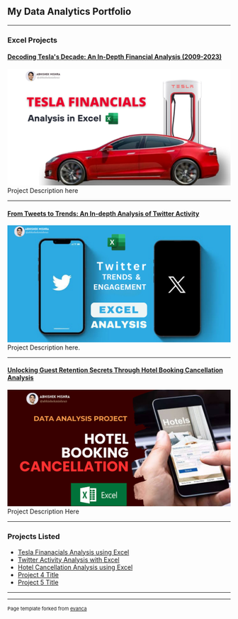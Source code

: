 ## My Data Analytics Portfolio

---

### Excel Projects

#### [Decoding Tesla's Decade: An In-Depth Financial Analysis (2009-2023)](https://www.linkedin.com/pulse/excel-project-decoding-teslas-decade-in-depth-financial-mishra-uuxmc%3FtrackingId=aaSsfFWmaUKpfwa20rLCQA%253D%253D/?trackingId=aaSsfFWmaUKpfwa20rLCQA%3D%3D)
<img src="images/Tesla Coverpage.png"/>
Project Description here

---
#### [From Tweets to Trends: An In-depth Analysis of Twitter Activity](https://www.linkedin.com/pulse/from-tweets-trends-in-depth-excel-analysis-twitter-activity-mishra-p8oef%3FtrackingId=TSVnOn1mB9imXWg7eGGO2Q%253D%253D/?trackingId=TSVnOn1mB9imXWg7eGGO2Q%3D%3D)
<img src="images/Twitter Cover Page.png"/>
Project Description here.

---
#### [Unlocking Guest Retention Secrets Through Hotel Booking Cancellation Analysis](https://www.linkedin.com/pulse/excel-rescue-data-analysis-project-unlocking-guest-retention-mishra-snwof%3FtrackingId=pFFCZVwDON2oHjnkEYgRIw%253D%253D/?trackingId=pFFCZVwDON2oHjnkEYgRIw%3D%3D)
<img src="images/Hotel Booking Cancellation Cover page.png">
Project Description Here

---

### Projects Listed

- [Tesla Finanacials Analysis using Excel](https://www.linkedin.com/pulse/excel-project-decoding-teslas-decade-in-depth-financial-mishra-uuxmc%3FtrackingId=aaSsfFWmaUKpfwa20rLCQA%253D%253D/?trackingId=aaSsfFWmaUKpfwa20rLCQA%3D%3D)
- [Twitter Activity Analysis with Excel](https://www.linkedin.com/pulse/from-tweets-trends-in-depth-excel-analysis-twitter-activity-mishra-p8oef%3FtrackingId=TSVnOn1mB9imXWg7eGGO2Q%253D%253D/?trackingId=TSVnOn1mB9imXWg7eGGO2Q%3D%3D)
- [Hotel Cancellation Analysis using Excel](https://www.linkedin.com/pulse/excel-rescue-data-analysis-project-unlocking-guest-retention-mishra-snwof%3FtrackingId=pFFCZVwDON2oHjnkEYgRIw%253D%253D/?trackingId=pFFCZVwDON2oHjnkEYgRIw%3D%3D)
- [Project 4 Title](http://example.com/)
- [Project 5 Title](http://example.com/)

---




---
<p style="font-size:11px">Page template forked from <a href="https://github.com/evanca/quick-portfolio">evanca</a></p>
<!-- Remove above link if you don't want to attibute -->
